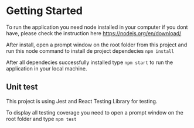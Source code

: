 # Getting Started

To run the application you need node installed in your computer
if you dont have, please check the instruction here https://nodejs.org/en/download/

After install, open a prompt window on the root folder from this project and run this node command to install de project dependecies
```npm install```

After all dependecies successfully installed type ```npm start``` to run the application in your local machine.

## Unit test

This project is using Jest and React Testing Library for testing.

To display all testing coverage you need to open a prompt window on the root folder and type ```npm test```